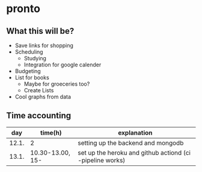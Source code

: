# pronto

## What this will be?

* Save links for shopping
* Scheduling
  * Studying
  * Integration for google calender
* Budgeting
* List for books
  * Maybe for groeceries too?
  * Create Lists
* Cool graphs from data

## Time accounting

| day   | time(h)  | explanation |
|-------|-------|-------------|
| 12.1. | 2 |setting up the backend and mongodb|
|13.1.|10.30-13.00, 15-|set up the heroku and github actiond (ci -pipeline works)|
